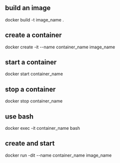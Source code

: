 ## build an image
docker build -t image_name .

## create a container
docker create -it --name container_name image_name

## start a container
docker start container_name

## stop a container
docker stop container_name

## use bash
docker exec -it container_name bash

## create and start
docker run -dit --name container_name image_name